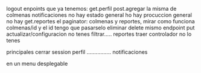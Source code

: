 logout
enpoints que ya tenemos:
get.perfil
post.agregar la misma de colmenas
notificaciones no hay
estado general ho hay
procuccion general no hay
get.reportes 
el paginator: colmenas y reportes, mirar como funciona
colmenas/id y el id tengo que pasarselo
eliminar delete mismo endpoint
put actualizar/configuracion
no tenes filtrar..... reportes
traer controlador no lo tenes 

principales 
cerrar session
perfil
................
notificaciones

en un menu desplegable
